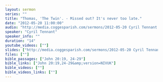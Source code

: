 ```yaml
---
layout: sermon
series: ""
title: "Thomas, 'The Twin'. - Missed out? It's never too late."
date: "2012-05-20 11:00:00"
audio: "http://media.coggesparish.com/sermons/2012-05-20 Cyril Tennant.mp3"
speaker: "Cyril Tennant"
speaker_info: ""
duration: "14"
youtube_videos: [""]
slides: ["http://media.coggesparish.com/sermons/2012-05-20 Cyril Tennant.pdf"]
files: [""]
bible_passages: ["John 20:19, 24-29"]
bible_links: ["John 20:19,24-29&amp;version=NIVUK"]
bible_videos: [""]
bible_videos_links: [""]
---
```

